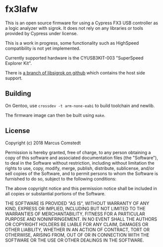 fx3lafw
=======

This is an open source firmware for using a Cypress FX3 USB controller
as a logic analyzer with sigrok.  It does not rely on any libraries or
tools provided by Cypress under license.

This is a work in progress, some functionality such as HighSpeed
compatibility is not yet implemented.

Currently supported hardware is the CYUSB3KIT-003 "SuperSpeed Explorer
Kit".

There is [a branch of libsigrok on github](https://github.com/zeldin/libsigrok/commits/fx3lafw)
which contains the host side support.


Building
--------

On Gentoo, use `crossdev -t arm-none-eabi` to build toolchain and
newlib.

The firmware image can then be built using `make`.


License
-------

Copyright (c) 2018 Marcus Comstedt

Permission is hereby granted, free of charge, to any person obtaining
a copy of this software and associated documentation files (the
"Software"), to deal in the Software without restriction, including
without limitation the rights to use, copy, modify, merge, publish,
distribute, sublicense, and/or sell copies of the Software, and to
permit persons to whom the Software is furnished to do so, subject to
the following conditions:

The above copyright notice and this permission notice shall be
included in all copies or substantial portions of the Software.

THE SOFTWARE IS PROVIDED "AS IS", WITHOUT WARRANTY OF ANY KIND,
EXPRESS OR IMPLIED, INCLUDING BUT NOT LIMITED TO THE WARRANTIES OF
MERCHANTABILITY, FITNESS FOR A PARTICULAR PURPOSE AND NONINFRINGEMENT.
IN NO EVENT SHALL THE AUTHORS OR COPYRIGHT HOLDERS BE LIABLE FOR ANY
CLAIM, DAMAGES OR OTHER LIABILITY, WHETHER IN AN ACTION OF CONTRACT,
TORT OR OTHERWISE, ARISING FROM, OUT OF OR IN CONNECTION WITH THE
SOFTWARE OR THE USE OR OTHER DEALINGS IN THE SOFTWARE.
